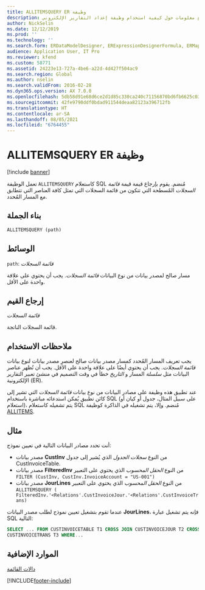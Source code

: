 ```yaml
---
title: ALLITEMSQUERY ER وظيفة
description: يوفر هذا الموضوع معلومات حول كيفية استخدام وظيفة إعداد التقارير الإلكتروني ALLITEMSQUERY (ER).
author: NickSelin
ms.date: 12/12/2019
ms.prod: ''
ms.technology: ''
ms.search.form: ERDataModelDesigner, ERExpressionDesignerFormula, ERMappedFormatDesigner, ERModelMappingDesigner
audience: Application User, IT Pro
ms.reviewer: kfend
ms.custom: 58771
ms.assetid: 24223e13-727a-4be6-a22d-4d427f504ac9
ms.search.region: Global
ms.author: nselin
ms.search.validFrom: 2016-02-28
ms.dyn365.ops.version: AX 7.0.0
ms.openlocfilehash: 5db58d91e68d6ce2d1d85c330ca240c71156870bd6fb6625c033191c4c06ef8e
ms.sourcegitcommit: 42fe9790ddf0bdad911544deaa82123a396712fb
ms.translationtype: HT
ms.contentlocale: ar-SA
ms.lasthandoff: 08/05/2021
ms.locfileid: "6764455"
---
```

# <a name="allitemsquery-er-function"></a>ALLITEMSQUERY ER وظيفة

[!include [banner](../includes/banner.md)]

تعمل الوظيفة `ALLITEMSQUERY` كاستعلام SQL مُنضم. يقوم بإرجاع قيمة قيمة *قائمة السجلات* المٌسطحة التي تتكون من قائمة السجلات التي تمثل كافة العناصر التي تتطابق مع المسار المُحدد.

## <a name="syntax"></a>بناء الجملة

```vb
ALLITEMSQUERY (path)
```

## <a name="arguments"></a>الوسائط

`path`: *قائمة السجلات*

مسار صالح لمصدر بيانات من نوع البيانات *قائمة السجلات*. يجب أن يحتوي على علاقة واحدة على الأقل.

## <a name="return-values"></a>إرجاع القيم

*قائمة السجلات*

قائمة السجلات الناتجة.

## <a name="usage-notes"></a>ملاحظات الاستخدام

يجب تعريف المسار المُحدد كمسار مصدر بيانات صالح لعنصر مصدر بيانات لنوع بيانات *قائمة السجلات*. يجب أن يحتوي أيضًا على علاقة واحدة على الأقل. يجب أن تُظهر عناصر البيانات مثل *سلسلة* المسار و *التاريخ* خطأ في وقت التصميم في منشئ تعبير التقارير الإلكترونية (ER).

عند تطبيق هذه وظيفة على مصادر البيانات من نوع بيانات *قائمة السجلات* التي تشير إلى كائن تطبيق يُمكن استدعائه مباشرة باستخدام SQL (على سبيل المثال، جدول أو كيان أو استعلام)، يتم تشغيله كاستعلام SQL مُنضم. وإلا، يتم تشغيله في الذاكرة كوظيفة [ALLITEMS](er-functions-list-allitems.md).

## <a name="example"></a>مثال

أنت تحدد مصادر البيانات التالية في تعيين نموذج:

- مصدر بيانات **CustInv** من النوع *سجلات الجدول* الذي يُشير إلى جدول CustInvoiceTable. 
- مصدر بيانات **FilteredInv** من النوع *الحقل المحسوب* الذي يحتوي على التعبير `FILTER (CustInv, CustInv.InvoiceAccount = "US-001")`
- مصدر بيانات **JourLines** من النوع *الحقل المحسوب* الذي يحتوي على التعبير `ALLITEMSQUERY ( FilteredInv.'<Relations'.CustInvoiceJour.'<Relations'.CustInvoiceTrans)`

عندما تقوم بتشغيل تعيين نموذج لطلب مصدر البيانات **JourLines**، فإنه يتم تشغيل عبارة SQL التالية:

```sql
SELECT ... FROM CUSTINVOICETABLE T1 CROSS JOIN CUSTINVOICEJOUR T2 CROSS JOIN
CUSTINVOICETRANS T3 WHERE...
```

## <a name="additional-resources"></a>الموارد الإضافية

[دالات القائمة](er-functions-category-list.md)


[!INCLUDE[footer-include](../../../includes/footer-banner.md)]